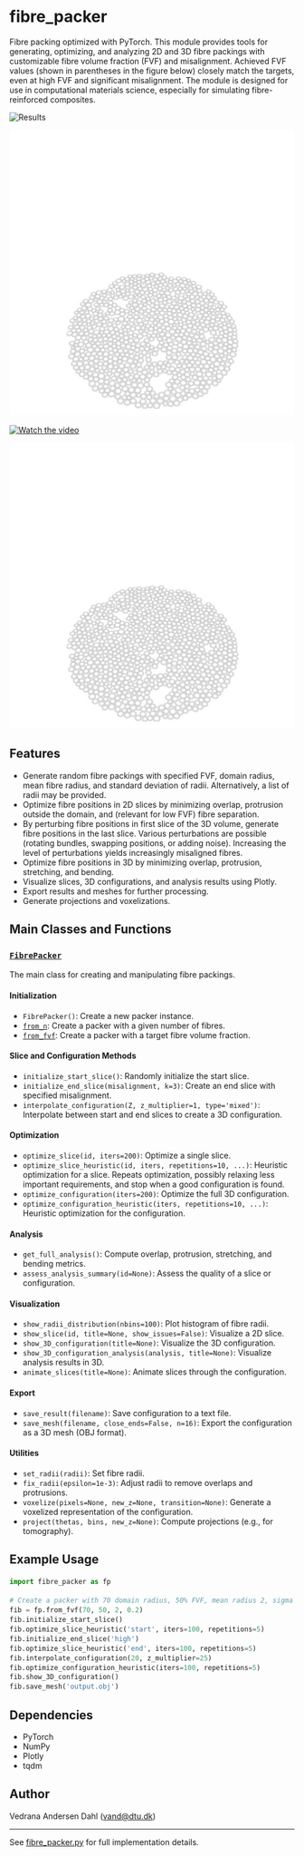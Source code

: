 # fibre_packer

Fibre packing optimized with PyTorch. This module provides tools for generating, optimizing, and analyzing 2D and 3D fibre packings with customizable fibre volume fraction (FVF) and misalignment. Achieved FVF values (shown in parentheses in the figure below) closely match the targets, even at high FVF and significant misalignment. The module is designed for use in computational materials science, especially for simulating fibre-reinforced composites. 

![Results](mosaic.png)

[![Watch the video](tumbnail.jpeg)](animation.m4v)

[![Watch the video](https://raw.githubusercontent.com/vedranaa/fibre-pack/main/thumbnail.jpg)](https://raw.githubusercontent.com/vedranaa/fibre-pack/main/animation.m4v)

[![Watch the video](https://raw.githubusercontent.com/vedranaa/fibre-pack/70756632024adbceb2fb5ab6c840d3a69842af07/tumbnail.jpeg)](https://raw.githubusercontent.com/vedranaa/fibre-pack/70756632024adbceb2fb5ab6c840d3a69842af07/animation.m4v)



## Features

- Generate random fibre packings with specified FVF, domain radius, mean fibre radius, and standard deviation of radii. Alternatively, a list of radii may be provided.
- Optimize fibre positions in 2D slices by minimizing overlap, protrusion outside the domain, and (relevant for low FVF) fibre separation.
- By perturbing fibre positions in first slice of the 3D volume, generate fibre positions in the last slice. Various perturbations are possible (rotating bundles, swapping positions, or adding noise). Increasing the level of perturbations yields increasingly misaligned fibres.
- Optimize fibre positions in 3D by minimizing overlap, protrusion, stretching, and bending.
- Visualize slices, 3D configurations, and analysis results using Plotly.
- Export results and meshes for further processing.
- Generate projections and voxelizations.

## Main Classes and Functions

### [`FibrePacker`](fibre_packer.py)

The main class for creating and manipulating fibre packings.

#### Initialization

- `FibrePacker()`: Create a new packer instance.
- [`from_n`](fibre_packer.py): Create a packer with a given number of fibres.
- [`from_fvf`](fibre_packer.py): Create a packer with a target fibre volume fraction.

#### Slice and Configuration Methods

- `initialize_start_slice()`: Randomly initialize the start slice.
- `initialize_end_slice(misalignment, k=3)`: Create an end slice with specified misalignment.
- `interpolate_configuration(Z, z_multiplier=1, type='mixed')`: Interpolate between start and end slices to create a 3D configuration.

#### Optimization

- `optimize_slice(id, iters=200)`: Optimize a single slice.
- `optimize_slice_heuristic(id, iters, repetitions=10, ...)`: Heuristic optimization for a slice. Repeats optimization, possibly relaxing less important requirements, and stop when a good configuration is found.
- `optimize_configuration(iters=200)`: Optimize the full 3D configuration.
- `optimize_configuration_heuristic(iters, repetitions=10, ...)`: Heuristic optimization for the configuration.

#### Analysis

- `get_full_analysis()`: Compute overlap, protrusion, stretching, and bending metrics.
- `assess_analysis_summary(id=None)`: Assess the quality of a slice or configuration.

#### Visualization

- `show_radii_distribution(nbins=100)`: Plot histogram of fibre radii.
- `show_slice(id, title=None, show_issues=False)`: Visualize a 2D slice.
- `show_3D_configuration(title=None)`: Visualize the 3D configuration.
- `show_3D_configuration_analysis(analysis, title=None)`: Visualize analysis results in 3D.
- `animate_slices(title=None)`: Animate slices through the configuration.

#### Export

- `save_result(filename)`: Save configuration to a text file.
- `save_mesh(filename, close_ends=False, n=16)`: Export the configuration as a 3D mesh (OBJ format).

#### Utilities

- `set_radii(radii)`: Set fibre radii.
- `fix_radii(epsilon=1e-3)`: Adjust radii to remove overlaps and protrusions.
- `voxelize(pixels=None, new_z=None, transition=None)`: Generate a voxelized representation of the configuration.
- `project(thetas, bins, new_z=None)`: Compute projections (e.g., for tomography).

## Example Usage

```python
import fibre_packer as fp

# Create a packer with 70 domain radius, 50% FVF, mean radius 2, sigma 0.2
fib = fp.from_fvf(70, 50, 2, 0.2)
fib.initialize_start_slice()
fib.optimize_slice_heuristic('start', iters=100, repetitions=5)
fib.initialize_end_slice('high')
fib.optimize_slice_heuristic('end', iters=100, repetitions=5)
fib.interpolate_configuration(20, z_multiplier=25)
fib.optimize_configuration_heuristic(iters=100, repetitions=5)
fib.show_3D_configuration()
fib.save_mesh('output.obj')
```

## Dependencies

- PyTorch
- NumPy
- Plotly
- tqdm

## Author

Vedrana Andersen Dahl (vand@dtu.dk)

---

See [fibre_packer.py](fibre_packer.py) for full implementation details.

